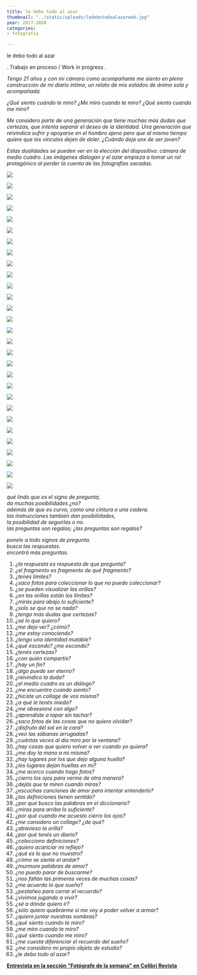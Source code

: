 ```yaml
---
title: le debo todo al azar
thumbnail: "../static/uploads/ledebotodoalazarweb.jpg"
year: 2017-2020
categories:
- fotografía

---
```

le debo todo al azar

. Trabajo en proceso / Work in progress . 

_Tengo 21 años y con mi cámara como acompañante me siento en plena construcción de mi diario íntimo, un relato de mis estados de ánimo sola y acompañada._

_¿Qué siento cuando te miro? ¿Me miro cuando te miro? ¿Qué siento cuando me miro?_

_Me considero parte de una generación que tiene muchas mas dudas que certezas, que intenta separar el deseo de la identidad. Una generación que reivindica sufrir y apoyarse en el hombro ajeno pero que al mismo tiempo quiere que los vínculos dejen de doler.  ¿Cuándo deja unx de ser joven?_

_Estas dualidades se pueden ver en la elección del dispositivo: cámara de medio cuadro. Las imágenes dialogan y el azar empieza a tomar un rol protagónico al perder la cuenta de las fotografías sacadas._

![](../static/uploads/foto_2.png)

![](../static/uploads/foto_3.png)

![](../static/uploads/foto_4.png)

![](../static/uploads/foto_4a.jpg)

![](../static/uploads/foto_5.jpg)

![](../static/uploads/foto_6.png)

![](../static/uploads/foto_7.jpg)

![](../static/uploads/foto_8.jpg)

![](../static/uploads/foto_9.png)

![](../static/uploads/foto_10.jpg)

![](../static/uploads/foto_11.png)

![](../static/uploads/foto_12.jpg)

![](../static/uploads/foto_13.png)

![](../static/uploads/foto_14.jpg)

![](../static/uploads/foto_15.png)

![](../static/uploads/foto_16.png)

![](../static/uploads/foto_17.jpg)

![](../static/uploads/foto_17a.jpg)

![](../static/uploads/foto_18.png)

![](../static/uploads/foto_21.png)

![](../static/uploads/foto_22.jpg)

![](../static/uploads/foto_24.png)

![](../static/uploads/foto_25.jpg)

![](../static/uploads/foto_26.jpg)

![](../static/uploads/foto_27.png)

![](../static/uploads/foto_28.png)

![](../static/uploads/foto_29.png)

![](../static/uploads/foto_31.jpg)

![](../static/uploads/foto_33.png)

_qué lindo que es el signo de pregunta,  
da muchas posibilidades ¿no?  
además de que es curvo, como una cintura o una cadera.  
las instrucciones también dan posibilidades,  
la posibilidad de seguirlas o no.  
las preguntas son regalos; ¿las preguntas son regalos?_

_ponele a todo signos de pregunta.  
busca las respuestas.  
encontrá más preguntas._

 1. _¿la respuesta es respuesta de que pregunta?_
 2. _¿el fragmento es fragmento de qué fragmento?_
 3. _¿tenés límites?_
 4. _¿saco fotos para coleccionar lo que no puedo coleccionar?_
 5. _¿se pueden visualizar las orillas?_
 6. _¿en las orillas están los límites?_
 7. _¿mirás para abajo lo suficiente?_
 8. _¿solo se que no se nada?_
 9. _¿tengo más dudas que certezas?_
10. _¿sé lo que quiero?_
11. _¿me dejo ver? ¿cómo?_
12. _¿me estoy conociendo?_
13. _¿tengo una identidad mutable?_
14. _¿qué escondo? ¿me escondo?_
15. _¿tenés certezas?_
16. _¿con quién compartís?_
17. _¿hay un fin?_
18. _¿algo puede ser eterno?_
19. _¿reivindico la duda?_
20. _¿el medio cuadro es un diálogo?_
21. _¿me encuentro cuando siento?_
22. _¿hiciste un collage de vos misma?_
23. _¿a qué le tenés miedo?_
24. _¿me obsesioné con algo?_
25. _¿aprendiste a tapar sin tachar?_
26. _¿saco fotos de las cosas que no quiero olvidar?_
27. _¿disfruto del sol en la cara?_
28. _¿veo las sábanas arrugadas?_
29. _¿cuántas veces al día miro por la ventana?_
30. _¿hay cosas que quiero volver a ver cuando yo quiera?_
31. _¿me doy la mano a mi misma?_
32. _¿hay lugares por los que dejo alguna huella?_
33. _¿los lugares dejan huellas en mi?_
34. _¿me acerco cuando hago fotos?_
35. _¿cierro los ojos para verme de otra manera?_
36. _¿dejás que te miren cuando miras?_
37. _¿escuchas canciones de amor para intentar entenderlo?_
38. _¿las definiciones tienen sentido?_
39. _¿por qué busco las palabras en el diccionario?_
40. _¿miras para arriba lo suficiente?_
41. _¿por qué cuando me acuesto cierro los ojos?_
42. _¿me considero un collage? ¿de qué?_
43. _¿atravieso la orilla?_
44. _¿por qué tenés un diario?_
45. _¿colecciono definiciones?_
46. _¿quiero acariciar mi reflejo?_
47. _¿qué es lo que no muestro?_
48. _¿cómo se siente el andar?_
49. _¿murmure palabras de amor?_
50. _¿no puedo parar de buscarme?_
51. _¿nos faltan las primeras veces de muchas cosas?_
52. _¿me acuerdo lo que sueño?_
53. _¿pestañeo para cerrar el recuerdo?_
54. _¿vivimos jugando a vivir?_
55. _¿sé a dónde quiero ir?_
56. _¿sólo quiero quebrarme si me voy a poder volver a armar?_
57. _¿quiero juntar nuestras sombras?_
58. _¿qué siento cuando te miro?_
59. _¿me miro cuando te miro?_
60. _¿qué siento cuando me miro?_
61. _¿me cuesta diferenciar el recuerdo del sueño?_
62. _¿me considero mi propio objeto de estudio?_
63. _¿le debo todo al azar?_

[**Entrevista en la sección "Fotógrafe de la semana" en Colibrí Revista**](https://revistacolibri.com.ar/fotografe-semana-debo-todo-azar-julieta-christofilakis/?fbclid=IwAR3ZIcc6xLqcsagx5is82GZ7lkLGH1FPSlLCkKLU1EETYbH4h94e47wYfQs)